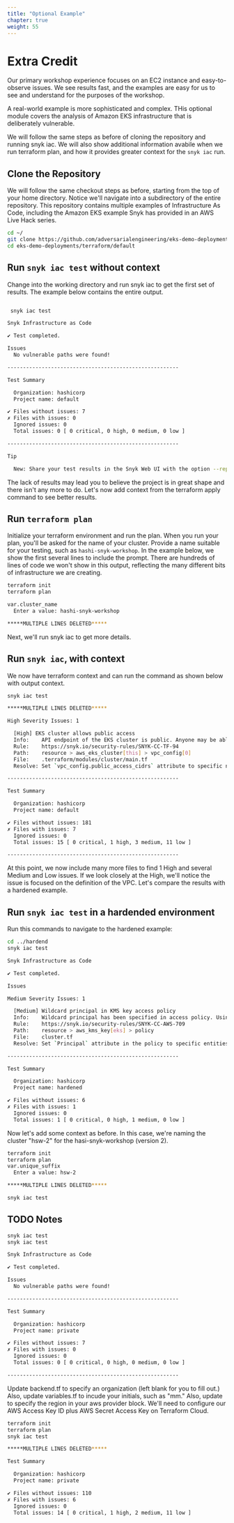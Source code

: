 ```yaml
---
title: "Optional Example"
chapter: true
weight: 55
---
```


# Extra Credit
Our primary workshop experience focuses on an EC2 instance and easy-to-observe issues.  We see results fast, and the examples are easy for us to see and understand for the purposes of the workshop.

A real-world example is more sophisticated and complex.  THis optional module covers the analysis of Amazon EKS infrastructure that is deliberately vulnerable.

We will follow the same steps as before of cloning the repository and running snyk iac.  We will also show additional information avabile when we run terraform plan, and how it provides greater context for the `snyk iac` run.

## Clone the Repository

We will follow the same checkout steps as before, starting from the top of your home directory.  Notice we'll navigate into a subdirectory of the entire repository.  This repository contains multiple examples of Infrastructure As Code, including the Amazon EKS example Snyk has provided in an AWS Live Hack series.

```bash
cd ~/
git clone https://github.com/adversarialengineering/eks-demo-deployments.git
cd eks-demo-deployments/terraform/default
```

## Run `snyk iac test` without context

Change into the working directory and run snyk iac to get the first set of results.  The example below contains the entire output.

```bash

 snyk iac test

Snyk Infrastructure as Code

✔ Test completed.

Issues
  No vulnerable paths were found!

-------------------------------------------------------

Test Summary

  Organization: hashicorp
  Project name: default

✔ Files without issues: 7
✗ Files with issues: 0
  Ignored issues: 0
  Total issues: 0 [ 0 critical, 0 high, 0 medium, 0 low ]

-------------------------------------------------------

Tip

  New: Share your test results in the Snyk Web UI with the option --report
```

The lack of results may lead you to believe the project is in great shape and there isn't any more to do.  Let's now add context from the terraform apply command to see better results.

## Run `terraform plan`

Initialize your terraform environment and run the plan.  When you run your plan, you'll be asked for the name of your cluster.  Provide a name suitable for your testing, such as `hashi-snyk-workshop`.  In the example below, we show the first several lines to include the prompt.  There are hundreds of lines of code we won't show in this output, reflecting the many different bits of infrastructure we are creating.

```bash
terraform init
terraform plan

var.cluster_name
  Enter a value: hashi-snyk-workshop

*****MULTIPLE LINES DELETED*****

```

Next, we'll run snyk iac to get more details.

## Run `snyk iac`, with context

We now have terraform context and can run the command as shown below with output context.

```bash
snyk iac test

*****MULTIPLE LINES DELETED*****

High Severity Issues: 1

  [High] EKS cluster allows public access
  Info:    API endpoint of the EKS cluster is public. Anyone may be able to establish network connectivity to the API server
  Rule:    https://snyk.io/security-rules/SNYK-CC-TF-94
  Path:    resource > aws_eks_cluster[this] > vpc_config[0]
  File:    .terraform/modules/cluster/main.tf
  Resolve: Set `vpc_config.public_access_cidrs` attribute to specific net address e.g. `192.168.0.0/24`, or set `vpc_config.endpoint_public_access` attribute to `false`

-------------------------------------------------------

Test Summary

  Organization: hashicorp
  Project name: default

✔ Files without issues: 181
✗ Files with issues: 7
  Ignored issues: 0
  Total issues: 15 [ 0 critical, 1 high, 3 medium, 11 low ]

-------------------------------------------------------
```

At this point, we now include many more files to find 1 High and several Medium and Low issues.  If we look closely at the High, we'll notice the issue is focused on the definition of the VPC.  Let's compare the results with a hardened example.

## Run `snyk iac test` in a hardended environment

Run this commands to navigate to the hardened example:

```bash
cd ../hardend
snyk iac test

Snyk Infrastructure as Code

✔ Test completed.

Issues

Medium Severity Issues: 1

  [Medium] Wildcard principal in KMS key access policy
  Info:    Wildcard principal has been specified in access policy. Using wild card will grant unnecessary access to any user in the account
  Rule:    https://snyk.io/security-rules/SNYK-CC-AWS-709
  Path:    resource > aws_kms_key[eks] > policy
  File:    cluster.tf
  Resolve: Set `Principal` attribute in the policy to specific entities, for example `arn:aws:iam::123456789012:user/JohnDoe`

-------------------------------------------------------

Test Summary

  Organization: hashicorp
  Project name: hardened

✔ Files without issues: 6
✗ Files with issues: 1
  Ignored issues: 0
  Total issues: 1 [ 0 critical, 0 high, 1 medium, 0 low ]
```

Now let's add some context as before.  In this case, we're naming the cluster "hsw-2" for the hasi-snyk-workshop (version 2).

```bash
terraform init
terraform plan
var.unique_suffix
  Enter a value: hsw-2

*****MULTIPLE LINES DELETED*****

snyk iac test
```




## TODO Notes

```bash
snyk iac test
snyk iac test

Snyk Infrastructure as Code

✔ Test completed.

Issues
  No vulnerable paths were found!

-------------------------------------------------------

Test Summary

  Organization: hashicorp
  Project name: private

✔ Files without issues: 7
✗ Files with issues: 0
  Ignored issues: 0
  Total issues: 0 [ 0 critical, 0 high, 0 medium, 0 low ]

-------------------------------------------------------
```

Update backend.tf to specify an organization (left blank for you to fill out.)
Also, update variables.tf to incude your initials, such as "mm."
Also, update to specify the region in your aws provider block.
We'll need to configure our AWS Access Key ID plus AWS Secret Access Key on Terraform Cloud.

```bash
terraform init
terraform plan
snyk iac test

*****MULTIPLE LINES DELETED*****

Test Summary

  Organization: hashicorp
  Project name: private

✔ Files without issues: 110
✗ Files with issues: 6
  Ignored issues: 0
  Total issues: 14 [ 0 critical, 1 high, 2 medium, 11 low ]
```


